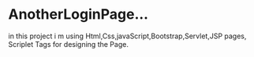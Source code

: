 # AnotherLoginPage... 

in this project i m using Html,Css,javaScript,Bootstrap,Servlet,JSP pages, Scriplet Tags for designing the Page.  
